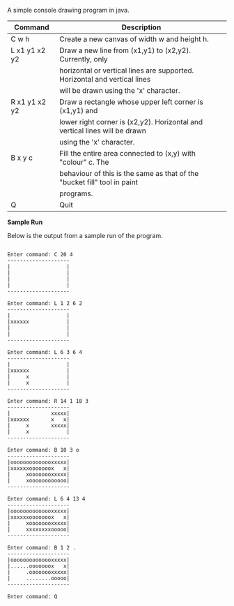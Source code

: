 A simple console drawing program in java.

|Command 		|Description|
|----|----|
|C w h          | Create a new canvas of width w and height h.|
|L x1 y1 x2 y2  | Draw a new line from (x1,y1) to (x2,y2). Currently, only|
|               | horizontal or vertical lines are supported. Horizontal and vertical lines|
|               | will be drawn using the 'x' character.|
|R x1 y1 x2 y2  | Draw a rectangle whose upper left corner is (x1,y1) and|
|               | lower right corner is (x2,y2). Horizontal and vertical lines will be drawn|
|               | using the 'x' character.|
|B x y c        | Fill the entire area connected to (x,y) with "colour" c. The|
|               | behaviour of this is the same as that of the "bucket fill" tool in paint|
|               | programs.|
|Q              | Quit|

__Sample Run__

Below is the output from a sample run of the program.
````text

Enter command: C 20 4
--------------------
|                  |
|                  |
|                  |
|                  |
--------------------

Enter command: L 1 2 6 2
--------------------
|                  |
|xxxxxx            |
|                  |
|                  |
--------------------

Enter command: L 6 3 6 4
--------------------
|                  |
|xxxxxx            |
|     x            |
|     x            |
--------------------

Enter command: R 14 1 18 3
--------------------
|             xxxxx|
|xxxxxx       x   x|
|     x       xxxxx|
|     x            |
--------------------

Enter command: B 10 3 o
--------------------
|oooooooooooooxxxxx|
|xxxxxxooooooox   x|
|     xoooooooxxxxx|
|     xoooooooooooo|
--------------------

Enter command: L 6 4 13 4
--------------------
|oooooooooooooxxxxx|
|xxxxxxooooooox   x|
|     xoooooooxxxxx|
|     xxxxxxxxooooo|
--------------------

Enter command: B 1 2 .
--------------------
|oooooooooooooxxxxx|
|......ooooooox   x|
|     .oooooooxxxxx|
|     ........ooooo|
--------------------

Enter command: Q
````